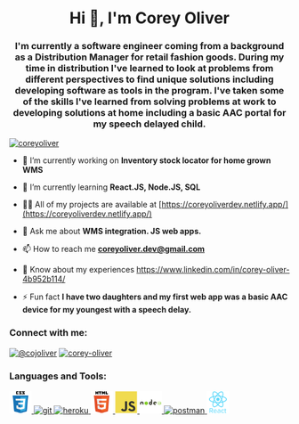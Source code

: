 <h1 align="center">Hi 👋, I'm Corey Oliver</h1>
<h3 align="center">I'm currently a software engineer coming from a background as a Distribution Manager for retail fashion goods. During my time in distribution I've learned to look at problems from different perspectives to find unique solutions including developing software as tools in the program. I've taken some of the skills I've learned from solving problems at work to developing solutions at home including a basic AAC portal for my speech delayed child.</h3>

<p align="left"> <a href="https://github.com/ryo-ma/github-profile-trophy"><img src="https://github-profile-trophy.vercel.app/?username=coreyoliver" alt="coreyoliver" /></a> </p>

- 🔭 I’m currently working on **Inventory stock locator for home grown WMS**

- 🌱 I’m currently learning **React.JS, Node.JS, SQL**

- 👨‍💻 All of my projects are available at [https://coreyoliverdev.netlify.app/](https://coreyoliverdev.netlify.app/)

- 💬 Ask me about **WMS integration. JS web apps.**

- 📫 How to reach me **coreyoliver.dev@gmail.com**

- 📄 Know about my experiences https://www.linkedin.com/in/corey-oliver-4b952b114/

- ⚡ Fun fact **I have two daughters and my first web app was a basic AAC device for my youngest with a speech delay.**

<h3 align="left">Connect with me:</h3>
<p align="left">
<a href="https://twitter.com/@cojoliver" target="blank"><img align="center" src="https://raw.githubusercontent.com/rahuldkjain/github-profile-readme-generator/master/src/images/icons/Social/twitter.svg" alt="@cojoliver" height="30" width="40" /></a>
<a href="https://linkedin.com/in/corey-oliver" target="blank"><img align="center" src="https://raw.githubusercontent.com/rahuldkjain/github-profile-readme-generator/master/src/images/icons/Social/linked-in-alt.svg" alt="corey-oliver" height="30" width="40" /></a>
<!-- <a href="https://fb.com/corey oliver" target="blank"><img align="center" src="https://raw.githubusercontent.com/rahuldkjain/github-profile-readme-generator/master/src/images/icons/Social/facebook.svg" alt="corey oliver" height="30" width="40" /></a>
</p> -->

<h3 align="left">Languages and Tools:</h3>
<p align="left"> <a href="https://www.w3schools.com/css/" target="_blank" rel="noreferrer"> <img src="https://raw.githubusercontent.com/devicons/devicon/master/icons/css3/css3-original-wordmark.svg" alt="css3" width="40" height="40"/> </a> <a href="https://git-scm.com/" target="_blank" rel="noreferrer"> <img src="https://www.vectorlogo.zone/logos/git-scm/git-scm-icon.svg" alt="git" width="40" height="40"/> </a> <a href="https://heroku.com" target="_blank" rel="noreferrer"> <img src="https://www.vectorlogo.zone/logos/heroku/heroku-icon.svg" alt="heroku" width="40" height="40"/> </a> <a href="https://www.w3.org/html/" target="_blank" rel="noreferrer"> <img src="https://raw.githubusercontent.com/devicons/devicon/master/icons/html5/html5-original-wordmark.svg" alt="html5" width="40" height="40"/> </a> <a href="https://developer.mozilla.org/en-US/docs/Web/JavaScript" target="_blank" rel="noreferrer"> <img src="https://raw.githubusercontent.com/devicons/devicon/master/icons/javascript/javascript-original.svg" alt="javascript" width="40" height="40"/> </a> <a href="https://nodejs.org" target="_blank" rel="noreferrer"> <img src="https://raw.githubusercontent.com/devicons/devicon/master/icons/nodejs/nodejs-original-wordmark.svg" alt="nodejs" width="40" height="40"/> </a> <a href="https://postman.com" target="_blank" rel="noreferrer"> <img src="https://www.vectorlogo.zone/logos/getpostman/getpostman-icon.svg" alt="postman" width="40" height="40"/> </a> <a href="https://reactjs.org/" target="_blank" rel="noreferrer"> <img src="https://raw.githubusercontent.com/devicons/devicon/master/icons/react/react-original-wordmark.svg" alt="react" width="40" height="40"/> </a> </p>
